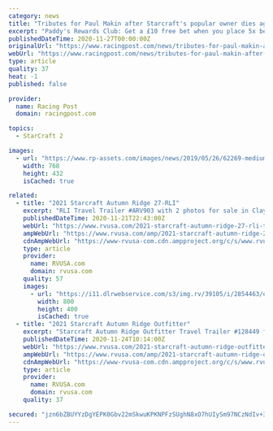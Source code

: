 ```yaml
---
category: news
title: "Tributes for Paul Makin after Starcraft's popular owner dies aged 82"
excerpt: "Paddy's Rewards Club: Get a £10 free bet when you place 5x bets of £10+. T&Cs apply. Paul Makin, who owned globetrotting multiple Group 1 winner Starcraft, has died at the age of 82. The Australian, who made his fortune through betting, also owned the ..."
publishedDateTime: 2020-11-27T00:00:00Z
originalUrl: "https://www.racingpost.com/news/tributes-for-paul-makin-after-starcraft-s-popular-owner-dies-aged-82/382649"
webUrl: "https://www.racingpost.com/news/tributes-for-paul-makin-after-starcraft-s-popular-owner-dies-aged-82/382649"
type: article
quality: 37
heat: -1
published: false

provider:
  name: Racing Post
  domain: racingpost.com

topics:
  - StarCraft 2

images:
  - url: "https://www.rp-assets.com/images/news/2019/05/26/62269-medium.jpeg"
    width: 768
    height: 432
    isCached: true

related:
  - title: "2021 Starcraft Autumn Ridge 27-RLI"
    excerpt: "RLI Travel Trailer #ARV903 with 2 photos for sale in Clayton, Delaware 19938. See this unit and thousands more at RVUSA.com. Updated Daily."
    publishedDateTime: 2020-11-21T22:43:00Z
    webUrl: "https://www.rvusa.com/2021-starcraft-autumn-ridge-27-rli-travel-trailer-2854463"
    ampWebUrl: "https://www.rvusa.com/amp/2021-starcraft-autumn-ridge-27-rli-travel-trailer-2854463"
    cdnAmpWebUrl: "https://www-rvusa-com.cdn.ampproject.org/c/s/www.rvusa.com/amp/2021-starcraft-autumn-ridge-27-rli-travel-trailer-2854463"
    type: article
    provider:
      name: RVUSA.com
      domain: rvusa.com
    quality: 57
    images:
      - url: "https://i11.dlrwebservice.com/s3/img.rv/39105/i/2854463/o/1_39105_2854463_114707556.jpg"
        width: 800
        height: 400
        isCached: true
  - title: "2021 Starcraft Autumn Ridge Outfitter"
    excerpt: "Starcraft Autumn Ridge Outfitter Travel Trailer #128449 for sale in Louisville, Tennessee 37777. See this unit and thousands more at RVUSA.com. Updated Daily."
    publishedDateTime: 2020-11-24T10:14:00Z
    webUrl: "https://www.rvusa.com/2021-starcraft-autumn-ridge-outfitter-travel-trailer-2898601"
    ampWebUrl: "https://www.rvusa.com/amp/2021-starcraft-autumn-ridge-outfitter-travel-trailer-2898601"
    cdnAmpWebUrl: "https://www-rvusa-com.cdn.ampproject.org/c/s/www.rvusa.com/amp/2021-starcraft-autumn-ridge-outfitter-travel-trailer-2898601"
    type: article
    provider:
      name: RVUSA.com
      domain: rvusa.com
    quality: 37

secured: "jzn6bZBUYYzDgYEPK0Gbv22mSkwuKPKNPFzSUghN8xO7hUIySm97NCzNdIv+3nFs+d7M5Ln4TE6HogWGJ9AkQDKQr279LvssmaeZ/+fMS6Ev0sexLJhyAgfO1ESy9KCsjE2QeteOx4u0JEdVGa/vswZd3yGOc6Fj4/xlNw+QZ9oCSCMMJJJHSBHhb3PmI9tdufZ6ccRMETxK0R8Sx2ezPohs9CM6embdKMQDytanrqvygLhnu48b2FqlW69kX5eu1WoapC0FD3WqJEPiXNC8n/cZJGnEeLVkl9OLxAeyK/P4LziQWFJ2asASqq0xTYGlrblhIihVNfzk0jmGf2/5zvZNf/p9vfPKahldm/fdh+I=;p1HZYU5Zr3xp+DHBEsWDnA=="
---
```


